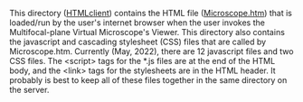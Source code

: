 This directory ([HTMLclient](https://github.com/MFPvirtual-microscope/Viewer/tree/main/HTMLclient)) contains the HTML file ([Microscope.htm](https://github.com/MFPvirtual-microscope/Viewer/blob/main/HTMLclient/Microscope.htm)) that is loaded/run by the user's internet browser when the user invokes the Multifocal-plane Virtual Microscope's Viewer.  This directory also contains the javascript and cascading stylesheet (CSS) files that are called by Microscope.htm.  Currently (May, 2022), there are 12 javascript files and two CSS files.  The \<script\> tags for the \*.js files are at the end of the HTML body, and the \<link\> tags for the stylesheets are in the HTML header.  It probably is best to keep all of these files together in the same directory on the server.
